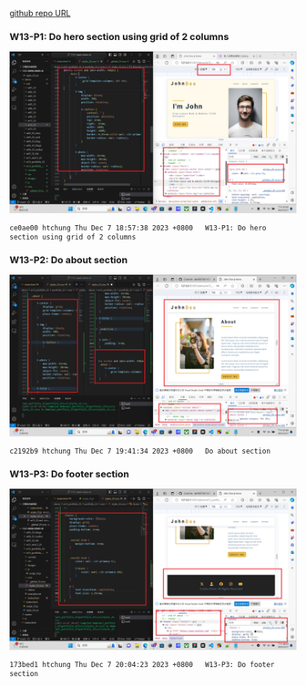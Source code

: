 [github repo URL](https://github.com/der060738/1121-sweb-demo-212417025.git)

### W13-P1: Do hero section using grid of 2 columns
 
![](w13-p1.png)
 
```
ce0ae00 htchung Thu Dec 7 18:57:38 2023 +0800   W13-P1: Do hero section using grid of 2 columns
```

### W13-P2: Do about section
 
![](w13-p2.png)
 
```
c2192b9 htchung Thu Dec 7 19:41:34 2023 +0800   Do about section
```
 
 ### W13-P3: Do footer section
 
![](w13-p3.png)
 
```
173bed1 htchung Thu Dec 7 20:04:23 2023 +0800   W13-P3: Do footer section
```
 